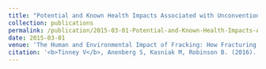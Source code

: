 ```yaml
---
title: "Potential and Known Health Impacts Associated with Unconventional Natural Gas Extraction"
collection: publications
permalink: /publication/2015-03-01-Potential-and-Known-Health-Impacts-Associated-with-Unconventional-Natural-Gas-Extraction
date: 2015-03-01
venue: 'The Human and Environmental Impact of Fracking: How Fracturing Shale for Gas Affects Us and Our World'
citation: '<b>Tinney V</b>, Anenberg S, Kasniak M, Robinson B. (2016). &quot;Potential and Known Health Impacts Associated with Unconventional Natural Gas Extraction.&quot; <i>In M Finkel, ed. The Human and Environmental Impact of Fracking: How Fracturing Shale for Gas Affects Us and Our World</i>. Santa Monica, CA: Praeger; 2015:1-22.'
---
```


